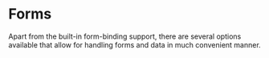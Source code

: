 # Forms

Apart from the built-in form-binding support, there are several options available that allow for handling forms and data in much convenient manner.
